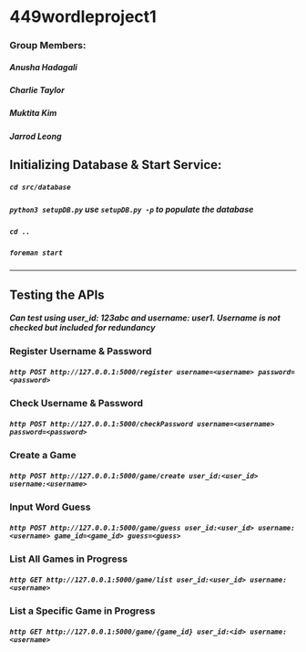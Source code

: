 # 449wordleproject1

### Group Members:
##### Anusha Hadagali
##### Charlie Taylor
##### Muktita Kim
##### Jarrod Leong

## **Initializing Database & Start Service:**

##### `cd src/database`
##### `python3 setupDB.py`  *use `setupDB.py -p` to populate the database*
##### `cd ..`
##### `foreman start`

---

## **Testing the APIs**

#### *Can test using user_id: 123abc and username: user1.  Username is not checked but included for redundancy*

### **Register Username & Password**
##### `http POST http://127.0.0.1:5000/register username=<username> password=<password>`

### **Check Username & Password**
##### `http POST http://127.0.0.1:5000/checkPassword username=<username> password=<password>`

### **Create a Game**
##### `http POST http://127.0.0.1:5000/game/create user_id:<user_id> username:<username>`

### **Input Word Guess**
##### `http POST http://127.0.0.1:5000/game/guess user_id:<user_id> username:<username> game_id=<game_id> guess=<guess>`

### **List All Games in Progress**
##### `http GET http://127.0.0.1:5000/game/list user_id:<user_id> username:<username>`

### **List a Specific Game in Progress**
##### `http GET http://127.0.0.1:5000/game/{game_id} user_id:<id> username:<username>`














